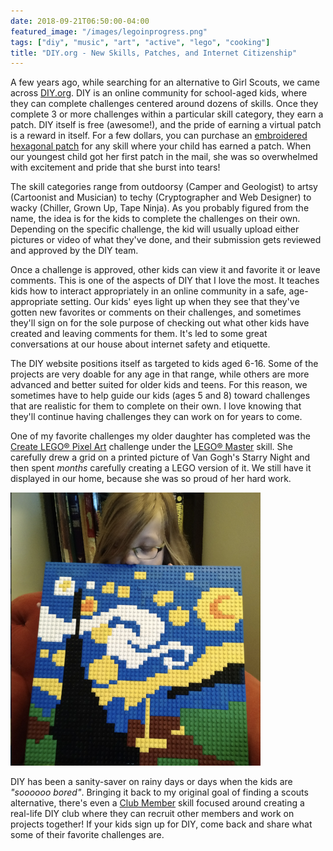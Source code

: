 ```yaml
---
date: 2018-09-21T06:50:00-04:00
featured_image: "/images/legoinprogress.png"
tags: ["diy", "music", "art", "active", "lego", "cooking"]
title: "DIY.org - New Skills, Patches, and Internet Citizenship"
---
```


A few years ago, while searching for an alternative to Girl Scouts, we came across [DIY.org](https://www.diy.org). DIY is an online community for school-aged kids, where they can complete challenges centered around dozens of skills. Once they complete 3 or more challenges within a particular skill category, they earn a patch. DIY itself is free (awesome!), and the pride of earning a virtual patch is a reward in itself. For a few dollars, you can purchase an [embroidered hexagonal patch](https://market.diy.org/) for any skill where your child has earned a patch. When our youngest child got her first patch in the mail, she was so overwhelmed with excitement and pride that she burst into tears! 

The skill categories range from outdoorsy (Camper and Geologist) to artsy (Cartoonist and Musician) to techy (Cryptographer and Web Designer) to wacky (Chiller, Grown Up, Tape Ninja). As you probably figured from the name, the idea is for the kids to complete the challenges on their own. Depending on the specific challenge, the kid will usually upload either pictures or video of what they've done, and their submission gets reviewed and approved by the DIY team. 

Once a challenge is approved, other kids can view it and favorite it or leave comments. This is one of the aspects of DIY that I love the most. It teaches kids how to interact appropriately in an online community in a safe, age-appropriate setting. Our kids' eyes light up when they see that they've gotten new favorites or comments on their challenges, and sometimes they'll sign on for the sole purpose of checking out what other kids have created and leaving comments for them. It's led to some great conversations at our house about internet safety and etiquette.

The DIY website positions itself as targeted to kids aged 6-16. Some of the projects are very doable for any age in that range, while others are more advanced and better suited for older kids and teens. For this reason, we sometimes have to help guide our kids (ages 5 and 8) toward challenges that are realistic for them to complete on their own. I love knowing that they'll continue having challenges they can work on for years to come.

One of my favorite challenges my older daughter has completed was the [Create LEGO® Pixel Art](https://diy.org/skills/legomaster/challenges/1691/create-lego-pixel-art) challenge under the [LEGO® Master](https://diy.org/skills/legomaster) skill. She carefully drew a grid on a printed picture of Van Gogh's Starry Night and then spent _months_ carefully creating a LEGO version of it. We still have it displayed in our home, because she was so proud of her hard work.

![LEGO Starry Night](/images/lego.png)

DIY has been a sanity-saver on rainy days or days when the kids are _"soooooo bored"_. Bringing it back to my original goal of finding a scouts alternative, there's even a [Club Member](https://diy.org/skills/clubmember) skill focused around creating a real-life DIY club where they can recruit other members and work on projects together! If your kids sign up for DIY, come back and share what some of their favorite challenges are.



